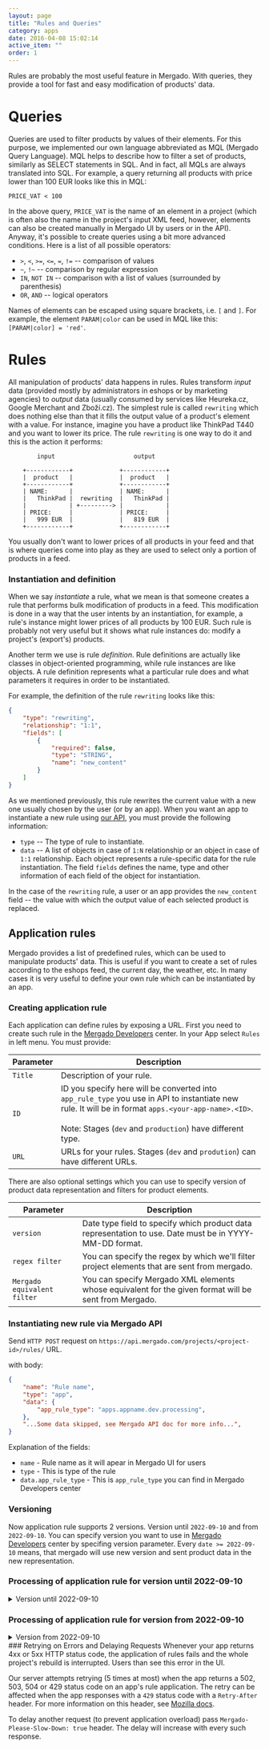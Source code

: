 ```yaml
---
layout: page
title: "Rules and Queries"
category: apps
date: 2016-04-08 15:02:14
active_item: ""
order: 1
---
```


Rules are probably the most useful feature in Mergado. With queries, they provide a tool for fast and easy modification of products' data.

# Queries

Queries are used to filter products by values of their elements. For this purpose, we implemented our own language abbreviated as MQL (Mergado Query Language). MQL helps to describe how to filter a set of products, similarly as SELECT statements in SQL. And in fact, all MQLs are always translated into SQL. For example, a query returning all products with price lower than 100 EUR looks like this in MQL:

```
PRICE_VAT < 100
```

In the above query, `PRICE_VAT` is the name of an element in a project (which is often also the name in the project's input XML feed, however, elements can also be created manually in Mergado UI by users or in the API). Anyway, it's possible to create queries using a bit more advanced conditions. Here is a list of all possible operators:

* `>`, `<`, `>=`, `<=`, `=`, `!=` -- comparison of values
* `~`, `!~` -- comparison by regular expression
* `IN`, `NOT IN` -- comparison with a list of values (surrounded by parenthesis)
* `OR`, `AND` -- logical operators

Names of elements can be escaped using square brackets, i.e. `[` and `]`. For example, the element `PARAM|color` can be used in MQL like this: `[PARAM|color] = 'red'`.

# Rules

All manipulation of products' data happens in rules. Rules transform _input_ data (provided mostly by administrators in eshops or by marketing agencies) to _output_ data (usually consumed by services like Heureka.cz, Google Merchant and Zboží.cz). The simplest rule is called `rewriting` which does nothing else than that it fills the output value of a product's element with a value. For instance, imagine you have a product like ThinkPad T440 and you want to lower its price. The rule `rewriting` is one way to do it and this is the action it performs:

```
        input                      output

    +------------+             +------------+
    |  product   |             |  product   |
    +------------+             +------------+
    | NAME:      |             | NAME:      |
    |   ThinkPad |  rewriting  |   ThinkPad |
    |            | +---------> |            |
    | PRICE:     |             | PRICE:     |
    |   999 EUR  |             |   819 EUR  |
    +------------+             +------------+
```

You usually don't want to lower prices of all products in your feed and that is where queries come into play as they are used to select only a portion of products in a feed.

### Instantiation and definition

When we say _instantiate_ a rule, what we mean is that someone creates a rule that performs bulk modification of products in a feed. This modification is done in a way that the user intents by an instantiation, for example, a rule's instance might lower prices of all products by 100 EUR. Such rule is probably not very useful but it shows what rule instances do: modify a project's (export's) products.

Another term we use is rule _definition_. Rule definitions are actually like classes in object-oriented programming, while rule instances are like objects. A rule definition represents what a particular rule does and what parameters it requires in order to be instantiated.

For example, the definition of the rule `rewriting` looks like this:

```json
{
    "type": "rewriting",
    "relationship": "1:1",
    "fields": [
        {
            "required": false,
            "type": "STRING",
            "name": "new_content"
        }
    ]
}
```

As we mentioned previously, this rule rewrites the current value with a new one usually chosen by the user (or by an app). When you want an app to instantiate a new rule using [our API](http://docs.mergado.apiary.io/#reference/rules), you must provide the following information:

- `type` -- The type of rule to instantiate.
- `data` -- A list of objects in case of `1:N` relationship or an object in case of `1:1` relationship. Each object represents a rule-specific data for the rule instantiation. The field `fields` defines the name, type and other information of each field of the object for instantiation.

In the case of the `rewriting` rule, a user or an app provides the `new_content` field -- the value with which the output value of each selected product is replaced.

## Application rules

Mergado provides a list of predefined rules, which can be used to manipulate products' data. This is useful if you want to create a set of rules according to the eshops feed, the current day, the weather, etc. In many cases it is very useful to define your own rule which can be instantiated by an app.

### Creating application rule

Each application can define rules by exposing a URL. First you need to create such rule in the [Mergado Developers](https://app.mergado.com/developres/) center. In your App select `Rules` in left menu. You must provide:

Parameter | Description
------ | -----------
`Title`| Description of your rule.
`ID` | ID you specify here will be converted into `app_rule_type` you use in API to instantiate new rule. It will be in format `apps.<your-app-name>.<ID>`. <br><br>Note: Stages (`dev` and `production`) have different type. 
`URL` | URLs for your rules. Stages (`dev` and `prodution`) can have different URLs.

There are also optional settings which you can use to specify version of product data representation and filters for product elements.
 
Parameter | Description
------ | -----------
`version`| Date type field to specify which product data representation to use. Date must be in YYYY-MM-DD format.
`regex filter` | You can specify the regex by which we'll filter project elements that are sent from mergado.
`Mergado equivalent filter` | You can specify Mergado XML elements whose equivalent for the given format will be sent from Mergado.

### Instantiating new rule via Mergado API

Send `HTTP POST` request on `https://api.mergado.com/projects/<project-id>/rules/` URL.

with body:

```json
{
	"name": "Rule name",
	"type": "app",
	"data": {
		"app_rule_type": "apps.appname.dev.processing",
	},
	"...Some data skipped, see Mergado API doc for more info...",
}
```

Explanation of the fields:

* `name` - Rule name as it will apear in Mergado UI for users
* `type` - This is type of the rule
* `data.app_rule_type` - This is `app_rule_type` you can find in Mergado Developers center

### Versioning
Now application rule supports 2 versions. Version until `2022-09-10` and from `2022-09-10`. You can specify version you want to use in [Mergado Developers](https://app.mergado.com/developres/) center by specifing version parameter. Every `date >= 2022-09-10` means, that mergado will use new version and sent product data in the new representation. 

### Processing of application rule for version until 2022-09-10
<details markdown="1">
<summary>Version until 2022-09-10</summary>

In the version `until 2022-09-10`, the backend sends the data on URL you specified in Mergado Developers center in the following format by a `HTTP POST` request:

```json
{
    "rule_id": "12",
    "project_id": "1",
    "apply_log_id": "501",
    "request_id": "1BAC92",
    "current_format": "heureka.cz",
    "data": [
        {
            "id": "123",
            "created_at": "2016-03-27T17:18:45+00:00",
            "updated_at": "2016-04-28T17:18:50+00:00",
            "output_changed_at": null,
            "data": {
                "ITEM_ID": "890",
                "PRODUCTNAME": "Amazon Kindle Paperwhite 3",
                "DELIVERY_DATE": "0",
                "EAN": "0848719006099",
                "PRICE": "2525.10",
                "IMGURL": "https://app.mergado.com/img/890.jpg"
            },
            "metadata": {
                "..."
            }
        },
        {
            "id": "234",
            "created_at": "2016-01-07T13:56:42+00:00",
            "updated_at": "2016-04-28T17:18:50+00:00",
            "output_changed_at": null,
            "data": {
                "ITEM_ID": "530",
                "PRODUCTNAME": "Epson LX 100 EPS",
                "DELIVERY_DATE": "3",
                "EAN": "0010313601581",
                "PRICE": "185.10",
                "IMGURL": "https://app.mergado.com/img/530.jpg"
            },
            "metadata": {
                "..."
            }
        }
    ]
}
```

Explanation of the fields:

* `project_id` - ID of the project. Changes in products by rules are applied to this project.
* `rule_id` - ID of the rule in Mergado, each rule is represented by one row in the UI.
* `apply_log_id` - ID of the rule application's log.
* `request_id` - ID of the request, different for each request. Note that the ID doesn't change when the request is retried (see [Retrying on Errors](#retrying) bellow).
* `current_format` - Name of the format in which the products are represented when this rule is applied.
* `data` - A list of products.
    + `id` - ID of the product.
    + `created_at` - When the product has been imported in Mergado.
    + `updated_at` - The last time the product has been changed.
    + `output_changed_at` - The last time the product changed its output values.
    + `data` - A key-value pair containing elements, their names and values. These values are altered by rules with higher priority (applied sooner in the chain of rules).
    + `metadata` - Cached data for the whole application procces that you send before in response for this particular product in another rule.

The request is considered to be a success if the server replies with a `200 OK` HTTP status code and the body of the response contains products' data in the same format. The application is not required to return all products, it is required to return only the products and elements that were processed and should be changed in some way. For example, the server's response might be:

```json
{
    "data": [
        {
            "id": "234",
            "data": {
                "DELIVERY_DATE": "0"
            },
            "metadata": {
                "..."
            }
        }
    ]
}
```

This minimalistic version is highly recommended as it is more efficient for both, the application and for Mergado's backend.

{: .info}
**Note:** If you want to hide a product's element value, return its value set to an empty string `""` or to a `null`, both values are treated the same in Mergado.

</details>

### Processing of application rule for version from 2022-09-10
<details  markdown="1">
<summary>Version from 2022-09-10</summary>

In the version `from 2022-09-10`, the backend sends the data on URL you specified in Mergado Developers center in the following format by a `HTTP POST` request:

```json
{
    "rule_id": "12",
    "project_id": "1",
    "apply_log_id": "501",
    "request_id": "1BAC92",
    "current_format": "heureka.cz",
    "data": [
        {
            "id": "123",
            "created_at": "2016-03-27T17:18:45+00:00",
            "updated_at": "2016-04-28T17:18:50+00:00",
            "output_changed_at": null,
            "data": {
            	"elements":{
			"ITEM_ID": [{"value": "111223"}],
			"PRODUCTNAME": [{"value": "Amazon Kindle Paperwhite 3"}],
			"DELIVERY_DATE": [{"value": "0"}],
			"IMGURL": [{"value": "www.image1.com"}, {"value": "www.image2.com"}],
			"GIFTS": [{
				"attributes": {"ID": {"value": "KVP-12"}}, 
				"elements": {"GIFT": [{"value": "Free Delivery"}]}
			}]
               },
               "attributes": {
               		"TOP_LEVEL_ATTRIBUTE": {"value": "123456"}
               }
                
            },
            "metadata": {
                "..."
            }
        },
        {
            "id": "234",
            "created_at": "2016-01-07T13:56:42+00:00",
            "updated_at": "2016-04-28T17:18:50+00:00",
            "output_changed_at": null,
            "data": {
            	"elements":{ 
		        "ITEM_ID": [{"value": "5336"}],
		        "PRODUCTNAME": [{"value": "Epson LX 100 EPS"}],
		        "DELIVERY_DATE": [{"value": "3"}],
		        "EAN": [{"value": "0010313601581"}],
		        "IMGURL": [{"value": "www.image4.com"}, {"value": "www.image5.com"}],
		        "GIFTS": [{
		        	"attributes": {"ID": {"value": "KVP-175"}}, 
		        	"elements": {"GIFT": [{"value": "Discount 10$"}]}
		        }]
               }
            },
            "metadata": {
                "..."
            }
        }
    ]
}
```

Explanation of the fields:

* `project_id` - ID of the project. Changes in products by rules are applied to this project.
* `rule_id` - ID of the rule in Mergado, each rule is represented by one row in the UI.
* `apply_log_id` - ID of the rule application's log.
* `request_id` - ID of the request different, for each request. Note that the ID doesn't change when the request is retried (see [Retrying on Errors](#retrying) bellow).
* `current_format` - Name of the format in which the products are represented when this rule is applied.
* `data` - A list of products.
    + `id` - ID of the product.
    + `created_at` - When the product has been imported in Mergado.
    + `updated_at` - The last time the product has been changed.
    + `output_changed_at` - The last time the product changed its output values.
    + `data` - Nested structure representing product data. These values are altered by rules with higher priority (applied sooner in the chain of rules).
    + `metadata` - Cached data for the whole application procces that you send before in response for this particular product in another rule.

The request is considered to be a success if the server replies with a `200 OK` HTTP status code and the body of the response contains product’s data in the same format. The application is not required to return all products, it is required to return only the products and subtrees with top level elements as roots that were processed and should be changed in some way. If application wants to change the values ​​of elements, it is necessary to send the entire subtree in the response, starting with the top level element, in its final form. For example, the server's response might be:

```json
{
    "data": [
        {
            "id": "234",
            "data": {
            	"elements": {
		        "ITEM_ID": [{"value": "11111"}],
		        "IMGURL": [{"value": "www.image4.com"}, {"value": "www.image5.com"}],
		        "GIFTS": [{
		        	"attributes": {
		        		"ID": {"value": "KVP-175"}
		        		"DURATION": {"value": "3 weeks"}
		        	}, 
		        	"elements": {"GIFT": [{"value": "Discount 10$"}]}
		        }]
                }
            },
            "metadata": {
                "..."
            }
        }
    ]
}
```

#### Changing the value of an element
It is possible to change the value of the element by changing the `value` field of the given element. In case of changing the value of a nested element, it is necessary to send the entire structure in which it is located (whole subtree from top level elements to tree leaves).

#### Creation of a new element value 
Newly created values ​​for the product element must be inserted at the end of the list of values ​​for the given element. For example, `"IMGURL": [{"value": "www.image1.com"}, {"value": "www.image5.com"}, {"value": "new_value_of_IMGURL"}] ` means that the application wants to add a new value (new_value_of_IMGURL) for the element IMGURL.
It is possible to create whole new subtrees using fields `elements` and `attributes` with the same semantic as shown in the previous server's response.

#### Deletion of values ​​of product elements
There are more ways do delete data for the specific element:
* `"IMGURL": []` - Delete the value for all occurrences of the given element in the product. If the occurrence of the given element has children or attributes, their values ​​will also be deleted (values of the whole subtree for all occurrences of specified element will be deleted).
* `"IMGURL": [{}, {"value": "www.image5.com"}]` - Delete the first value of the element IMGURL and delete values of all elements and attributes in its subtree. 
* `"IMGURL": [{"value": ""}, {"value": "www.image5.com"}]` - Delete the first value of the element IMGURL. If the element has children or attributes, they won't be changed.
               
</details>


<a name="retrying"/>
### Retrying on Errors and Delaying Requests
Whenever your app returns 4xx or 5xx HTTP status code, the application of rules fails and the whole project's rebuild is interrupted. Users than see this error in the UI.

Our server attempts retrying (5 times at most) when the app returns a 502, 503, 504 or 429 status code on an app's rule application. The retry can be affected when the app responses with a `429` status code with a `Retry-After` header. For more information on this header, see [Mozilla docs](https://developer.mozilla.org/en-US/docs/Web/HTTP/Headers/Retry-After).

To delay another request (to prevent application overload) pass `Mergado-Please-Slow-Down: true` header. The delay will increase with every such response.
